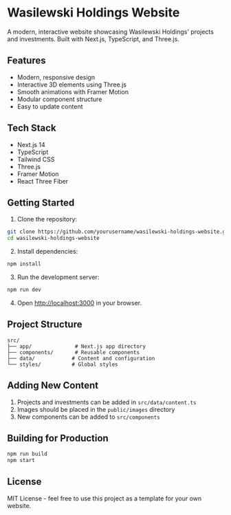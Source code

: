 # Wasilewski Holdings Website

A modern, interactive website showcasing Wasilewski Holdings' projects and investments. Built with Next.js, TypeScript, and Three.js.

## Features

- Modern, responsive design
- Interactive 3D elements using Three.js
- Smooth animations with Framer Motion
- Modular component structure
- Easy to update content

## Tech Stack

- Next.js 14
- TypeScript
- Tailwind CSS
- Three.js
- Framer Motion
- React Three Fiber

## Getting Started

1. Clone the repository:
```bash
git clone https://github.com/yourusername/wasilewski-holdings-website.git
cd wasilewski-holdings-website
```

2. Install dependencies:
```bash
npm install
```

3. Run the development server:
```bash
npm run dev
```

4. Open [http://localhost:3000](http://localhost:3000) in your browser.

## Project Structure

```
src/
├── app/              # Next.js app directory
├── components/       # Reusable components
├── data/            # Content and configuration
└── styles/          # Global styles
```

## Adding New Content

1. Projects and investments can be added in `src/data/content.ts`
2. Images should be placed in the `public/images` directory
3. New components can be added to `src/components`

## Building for Production

```bash
npm run build
npm start
```

## License

MIT License - feel free to use this project as a template for your own website. 